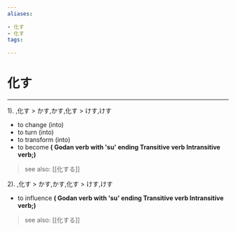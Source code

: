 ```yaml
---
aliases:
    
- 化す
- 化す
tags:
    
---
```


# 化す
---
1).
,化す > かす,かす,化す > けす,けす

- to change (into)
- to turn (into)
- to transform (into)
- to become
**( Godan verb with 'su' ending Transitive verb Intransitive verb;)**
> see also:  [[化する]]
            
2).
,化す > かす,かす,化す > けす,けす

- to influence
**( Godan verb with 'su' ending Transitive verb Intransitive verb;)**
> see also:  [[化する]]
            